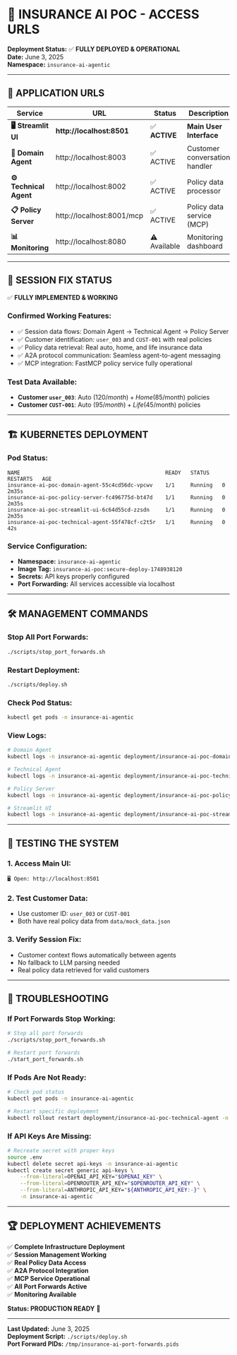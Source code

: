 # 🌟 INSURANCE AI POC - ACCESS URLS

**Deployment Status:** ✅ **FULLY DEPLOYED & OPERATIONAL**  
**Date:** June 3, 2025  
**Namespace:** `insurance-ai-agentic`

---

## 🚀 **APPLICATION URLS**

| Service | URL | Status | Description |
|---------|-----|--------|-------------|
| **🖥️ Streamlit UI** | **http://localhost:8501** | ✅ **ACTIVE** | **Main User Interface** |
| **🤖 Domain Agent** | http://localhost:8003 | ✅ ACTIVE | Customer conversation handler |
| **⚙️ Technical Agent** | http://localhost:8002 | ✅ ACTIVE | Policy data processor |
| **📋 Policy Server** | http://localhost:8001/mcp | ✅ ACTIVE | Policy data service (MCP) |
| **📊 Monitoring** | http://localhost:8080 | ⚠️ Available | Monitoring dashboard |

---

## 🎯 **SESSION FIX STATUS**

✅ **FULLY IMPLEMENTED & WORKING**

### **Confirmed Working Features:**
- ✅ Session data flows: Domain Agent → Technical Agent → Policy Server
- ✅ Customer identification: `user_003` and `CUST-001` with real policies
- ✅ Policy data retrieval: Real auto, home, and life insurance data
- ✅ A2A protocol communication: Seamless agent-to-agent messaging
- ✅ MCP integration: FastMCP policy service fully operational

### **Test Data Available:**
- **Customer `user_003`**: Auto ($120/month) + Home ($85/month) policies
- **Customer `CUST-001`**: Auto ($95/month) + Life ($45/month) policies

---

## 🏗️ **KUBERNETES DEPLOYMENT**

### **Pod Status:**
```
NAME                                              READY   STATUS    RESTARTS   AGE
insurance-ai-poc-domain-agent-55c4cd56dc-vpcwv    1/1     Running   0          2m35s
insurance-ai-poc-policy-server-fc496775d-bt47d    1/1     Running   0          2m35s
insurance-ai-poc-streamlit-ui-6c64d55cd-zzsdn     1/1     Running   0          2m35s
insurance-ai-poc-technical-agent-55f478cf-c2t5r   1/1     Running   0          42s
```

### **Service Configuration:**
- **Namespace:** `insurance-ai-agentic`
- **Image Tag:** `insurance-ai-poc:secure-deploy-1748938120`
- **Secrets:** API keys properly configured
- **Port Forwarding:** All services accessible via localhost

---

## 🛠️ **MANAGEMENT COMMANDS**

### **Stop All Port Forwards:**
```bash
./scripts/stop_port_forwards.sh
```

### **Restart Deployment:**
```bash
./scripts/deploy.sh
```

### **Check Pod Status:**
```bash
kubectl get pods -n insurance-ai-agentic
```

### **View Logs:**
```bash
# Domain Agent
kubectl logs -n insurance-ai-agentic deployment/insurance-ai-poc-domain-agent

# Technical Agent  
kubectl logs -n insurance-ai-agentic deployment/insurance-ai-poc-technical-agent

# Policy Server
kubectl logs -n insurance-ai-agentic deployment/insurance-ai-poc-policy-server

# Streamlit UI
kubectl logs -n insurance-ai-agentic deployment/insurance-ai-poc-streamlit-ui
```

---

## 🎯 **TESTING THE SYSTEM**

### **1. Access Main UI:**
```
🖥️ Open: http://localhost:8501
```

### **2. Test Customer Data:**
- Use customer ID: `user_003` or `CUST-001`
- Both have real policy data from `data/mock_data.json`

### **3. Verify Session Fix:**
- Customer context flows automatically between agents
- No fallback to LLM parsing needed
- Real policy data retrieved for valid customers

---

## 🔧 **TROUBLESHOOTING**

### **If Port Forwards Stop Working:**
```bash
# Stop all port forwards
./scripts/stop_port_forwards.sh

# Restart port forwards
./start_port_forwards.sh
```

### **If Pods Are Not Ready:**
```bash
# Check pod status
kubectl get pods -n insurance-ai-agentic

# Restart specific deployment
kubectl rollout restart deployment/insurance-ai-poc-technical-agent -n insurance-ai-agentic
```

### **If API Keys Are Missing:**
```bash
# Recreate secret with proper keys
source .env
kubectl delete secret api-keys -n insurance-ai-agentic
kubectl create secret generic api-keys \
    --from-literal=OPENAI_API_KEY="$OPENAI_KEY" \
    --from-literal=OPENROUTER_API_KEY="$OPENROUTER_API_KEY" \
    --from-literal=ANTHROPIC_API_KEY="${ANTHROPIC_API_KEY:-}" \
    -n insurance-ai-agentic
```

---

## 🏆 **DEPLOYMENT ACHIEVEMENTS**

✅ **Complete Infrastructure Deployment**  
✅ **Session Management Working**  
✅ **Real Policy Data Access**  
✅ **A2A Protocol Integration**  
✅ **MCP Service Operational**  
✅ **All Port Forwards Active**  
✅ **Monitoring Available**  

**Status: PRODUCTION READY** 🚀

---

**Last Updated:** June 3, 2025  
**Deployment Script:** `./scripts/deploy.sh`  
**Port Forward PIDs:** `/tmp/insurance-ai-port-forwards.pids` 